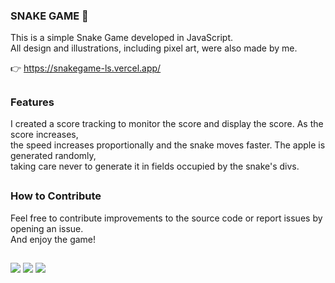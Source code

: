 ### SNAKE GAME 🐍 

This is a simple Snake Game developed in JavaScript. <br>
All design and illustrations, including pixel art, were also made by me.

👉 https://snakegame-ls.vercel.app/

##

### Features

I created a score tracking to monitor the score and display the score. As the score increases, <br> 
the speed increases proportionally and the snake moves faster. The apple is generated randomly, <br> 
taking care never to generate it in fields occupied by the snake's divs.

##

### How to Contribute

Feel free to contribute improvements to the source code or report issues by opening an issue. <br>
And enjoy the game!

##

<div> 
    <img src="https://img.shields.io/badge/Figma-F24E1E?style=for-the-badge&logo=figma&logoColor=white">
    <img src="https://img.shields.io/badge/Vercel-000000?style=for-the-badge&logo=vercel&logoColor=white">
    <img src="https://img.shields.io/badge/JavaScript-323330?style=for-the-badge&logo=javascript&logoColor=F7DF1E">
</div>

